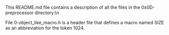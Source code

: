 This README.md file contains a description of all the files in the 0x0D-preprocessor directory:\n

File 0-object_like_macro.h is a header file that defines a macro named SIZE as an abbreviation for the token 1024.

